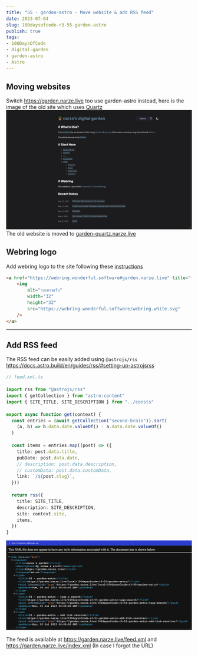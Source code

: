 ```yaml
---
title: "55 - garden-astro - Move website & add RSS feed"
date: 2023-07-04
slug: 100daysofcode-r3-55-garden-astro
publish: true
tags:
- 100DaysOfCode
- digital-garden
- garden-astro
- Astro
---
```


## Moving websites

Switch https://garden.narze.live too use garden-astro instead, here is the image of the old site which uses [Quartz](https://github.com/jackyzha0/quartz) ![](1-Projects/100DaysOfCode-R3/attachments/55%20-%20garden-astro.png)
The old website is moved to [garden-quartz.narze.live](https://garden-quartz.narze.live)

## Webring logo

Add webring logo to the site following these [instructions](https://github.com/wonderfulsoftware/webring#%E0%B8%A3%E0%B9%88%E0%B8%A7%E0%B8%A1%E0%B8%A7%E0%B8%87)

```html
<a href="https://webring.wonderful.software#garden.narze.live" title="วงแหวนเว็บ" style="width: 32px; display: block; margin: 0 auto;">
    <img
        alt="วงแหวนเว็บ"
        width="32"
        height="32"
        src="https://webring.wonderful.software/webring.white.svg"
    />
</a>
```

---

## Add RSS feed

The RSS feed can be easily added using `@astrojs/rss`  https://docs.astro.build/en/guides/rss/#setting-up-astrojsrss

```typescript
// feed.xml.ts

import rss from "@astrojs/rss"
import { getCollection } from "astro:content"
import { SITE_TITLE, SITE_DESCRIPTION } from "../consts"

export async function get(context) {
  const entries = (await getCollection("second-brain")).sort(
    (a, b) => b.data.date.valueOf() - a.data.date.valueOf()
  )

  const items = entries.map((post) => ({
    title: post.data.title,
    pubDate: post.data.date,
    // description: post.data.description,
    // customData: post.data.customData,
    link: `/${post.slug}`,
  }))

  return rss({
    title: SITE_TITLE,
    description: SITE_DESCRIPTION,
    site: context.site,
    items,
  })
}
```

![](1-Projects/100DaysOfCode-R3/attachments/55%20-%20garden-astro-1.png)

The feed is available at https://garden.narze.live/feed.xml and https://garden.narze.live/index.xml (In case I forgot the URL)
